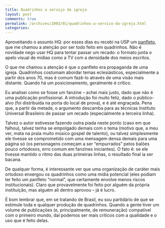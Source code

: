 ```yaml
---
title: Quadrinhos a serviço da igreja
layout: post
comments: true
permalink: /archives/2003/01/quadrinhos-a-servico-da-igreja.html
categories:
---
```

Aproveitando o assunto HQ: por esses dias eu recebi na USP um [panfleto][1], que me chamou a atenção por ser todo feito em quadrinhos. Não é novidade nego usar HQ para tentar passar um recado: o formato junta o apelo visual de mídias como a TV com a densidade dos meios escritos.

O que me chamou a atenção é que o panfleto era propaganda de uma igreja. Quadrinhos costumam abordar temas eclesiásticos, especialmente a partir dos anos 70, mas é comum fazê-lo através de uma visão mais distante. Quando há um posicionamento, geralmente é crítico.

Eu analisei como se fosse um fanzine &#8211; achei mais justo, dado que não é uma publicação profissional. A introdução foi muito feliz, dado o público-alvo (foi distribuída na porta do local de prova), e é até engraçada. Pena que, a partir da metade, o argumento descamba para as técnicas Instituto Universal Brasileiro de passar um recado (especialmente a terceira linha).

Talvez o autor estivesse fazendo outra piada neste ponto (caso em que falhou), talvez tenha se empolgado demais com o tema (motivo que, a meu ver, mata na praia muito músico gospel de talento), ou talvez simplesmente ele tivesse se comprometido com uma mensagem densa demais para uma página só (os personagens começam a ser &#8220;empurrados&#8221; pelos balões pouco ortodoxos, erro comum em fanzines iniciantes). O fato é: se ele tivesse mantido o ritmo das duas primeiras linhas, o resultado final ia ser bacana.

De qualquer forma, é interessante ver que uma organização de caráter mais ortodoxo enxergou os quadrinhos como uma mídia potencial (eles podiam ter feito um panfleto &#8220;normal&#8221;, que certamente envolve menos riscos institucionais). Claro que provavelmente foi feito por alguém da própria instituição, mas alguém ali dentro aprovou &#8211; já é lucro.

É bom lembrar que, em se tratando de Brasil, eu sou partidário de que se estimule toda e qualquer produção de quadrinhos. Quando a gente tiver um volume de publicações (e, principalmente, de remuneração) compatível com o primeiro mundo, daí podemos ser mais críticos com a qualidade e o uso que é feito delas.

 [1]: /img/blig/igrejahq.jpg